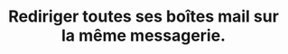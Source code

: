 ---
categories: category-kW-FytF1BDPDcjYzpVQvr
definitions:
- definition-E9kkWzwyQhfj1cbo3tkjC
goodPractices:
- 'Avoir plusieurs adresses e-mail, chacune avec un mot de passe et un usage différent
  (Ex. : professionnelle/personnelle/adresse sous pseudonyme, etc.). '
risks:
- Se priver d’une messagerie de secours si le compte principal est piraté et compromettre
  l’entièreté des données personnelles et professionnelles qui y sont détenues.
title: Rediriger toutes ses boîtes mail sur la même messagerie.
uuid: vulnerability-K7UiPbg2pbhEAieWN2k0T
visibleInCms: true
---